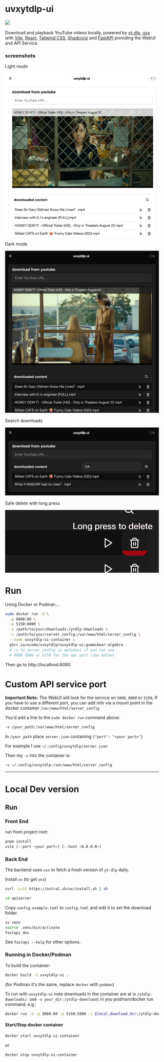# uvxytdlp-ui

[![](https://img.shields.io/badge/gummibear-algebra-blue?style=for-the-badge)](https://github.com/ocodo/uvxytlp/pkgs/container/uvxytdlp%2Fuvxytdlp-ui)

Download and playback YouTube videos locally, powered by [yt-dlp](https://github.com/yt-dlp/yt-dlp), [uvx](https://astral.sh/uv) with [Vite](https://vitejs.dev), [React](https://react.dev), [Tailwind CSS](https://tailwindcss.com), [Shadcn/ui](https://ui.shadcn.com) and [FastAPI](https://fastapi.tiangolo.com/) providing the WebUI and API Service.

### screenshots

Light mode

![](readme-images/uvxytdlp-1.png)

Dark mode

![](readme-images/uvxytdlp-2.png)

Search downloads

![](readme-images/uvxytdlp-3.png)

Safe delete with long press

![](readme-images/uvxytdlp-4.png)



# Run

Using Docker or Podman...

```bash
sudo docker run -d \
  -p 8080:80 \
  -p 5150:8000 \
  -v /path/to/your/downloads:/ytdlp-downloads \
  -v /path/to/your/server_config:/var/www/html/server_config \
  --name uvxytdlp-ui-container \
  ghcr.io/ocodo/uvxytdlp/uvxytdlp-ui:gummibear-algebra
  # -v to server_config is optional if you can use
  # 8000 5000 or 5150 for the api port (see below)
```

Then go to http://localhost:8080

# Custom API service port

**Important Note:** The WebUI will look for the service on `5000`, `8000` or `5150`,  If you have to use a different port, you can add info via a mount point in the docker container `/var/www/html/server_config`

You'd add a line to the `sudo docker run` command above:

```bash
-v /your_path:/var/www/html/server_config
```

In `/your_path` place `server.json` containing `{"port": "<your port>"}`

For example I use `~/.config/uvxytdlp/server.json`

Then my `-v` into the container is:

```bash
-v ~/.config/uvxytdlp:/var/www/html/server_config
```

- - -

# Local Dev version

## Run

### Front End

run from project root:

```sh
pnpm install
vite [--port <your port>] [--host <0.0.0.0>]
```

### Back End

The backend uses `uvx` to fetch a fresh version of `yt-dlp` daily.

Install `uv` (to get `uvx`)

```sh
curl -LsSf https://astral.sh/uv/install.sh | sh
```
```sh
cd apiserver
```

Copy `config.example.toml` to `config.toml` and edit it to set the download folder.

```sh
uv venv
source .venv/bin/activate
fastapi dev
```

See `fastapi --help` for other options.

### Running in Docker/Podman

To build the container:

```sh
docker build -t uvxytdlp-ui .
```

(for Podman it's the same, replace `docker` with `podman`)

To run with `uvxytdlp-ui` note downloads in the container are at is `/ytdlp-downloads/`. use `-v your_dir:/ytdlp-downloads` in you podman/docker run command: e.g.:

```sh
docker run -d -p 8080:80 -p 5150:5000 -v $local_download_dir:/ytdlp-downloads --name uvxytdlp-ui-container uvxytdlp-ui
```

#### Start/Stop docker container

```sh
docker start uvxytdlp-ui-container
```

or

```sh
docker stop uvxytdlp-ui-container
```
